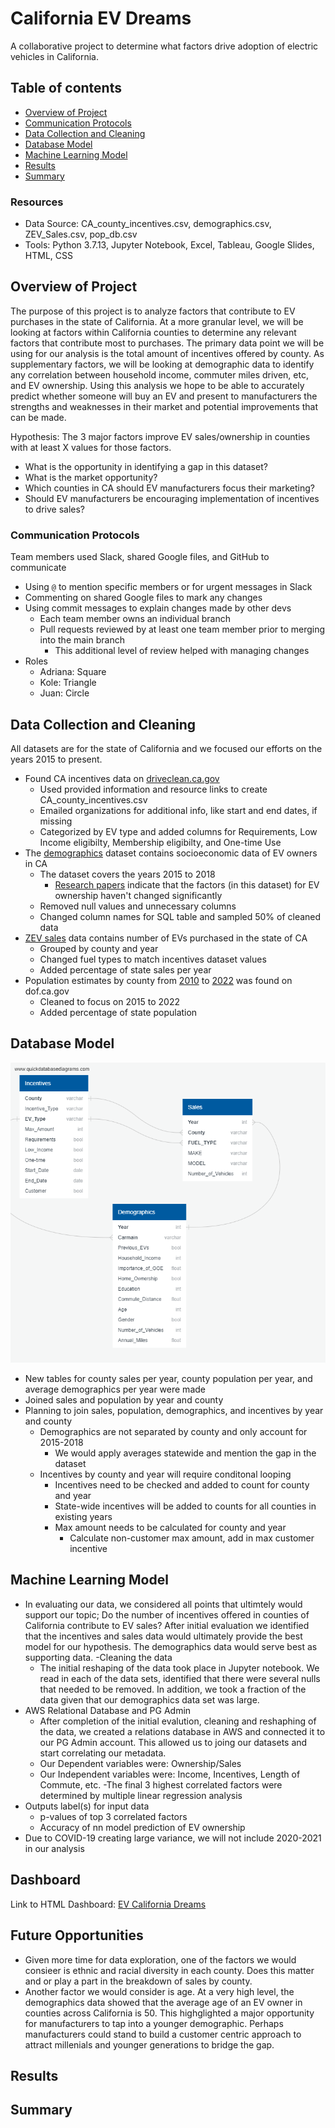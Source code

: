 
# California EV Dreams
A collaborative project to determine what factors drive adoption of electric vehicles in California.

## Table of contents
* [Overview of Project](#overview-of-project)
* [Communication Protocols](#communication-protocols)
* [Data Collection and Cleaning](#data-collection-and-cleaning)
* [Database Model](#database-model)
* [Machine Learning Model](#machine-learning-model)
* [Results](#results)
* [Summary](#summary)

### Resources
- Data Source: CA_county_incentives.csv, demographics.csv, ZEV_Sales.csv, pop_db.csv
- Tools: Python 3.7.13, Jupyter Notebook, Excel, Tableau, Google Slides, HTML, CSS

## Overview of Project
The purpose of this project is to analyze factors that contribute to EV purchases in the state of California. At a more granular level, we will be looking at factors within California counties to determine any relevant factors that contribute most to purchases. The primary data point we will be using for our analysis is the total amount of incentives offered by county. As supplementary factors, we will be looking at demographic data to identify any correlation between household income, commuter miles driven, etc, and EV ownership. Using this analysis we hope to be able to accurately predict whether someone will buy an EV and present to manufacturers the strengths and weaknesses in their market and potential improvements that can be made.

Hypothesis: The 3 major factors improve EV sales/ownership in counties with at least X values for those factors.
- What is the opportunity in identifying a gap in this dataset?
- What is the market opportunity?
- Which counties in CA should EV manufacturers focus their marketing?
- Should EV manufacturers be encouraging implementation of incentives to drive sales?

### Communication Protocols
Team members used Slack, shared Google files, and GitHub to communicate
- Using `@` to mention specific members or for urgent messages in Slack
- Commenting on shared Google files to mark any changes
- Using commit messages to explain changes made by other devs
  - Each team member owns an individual branch
  - Pull requests reviewed by at least one team member prior to merging into the main branch
    - This additional level of review helped with managing changes
- Roles
  - Adriana: Square
  - Kole: Triangle
  - Juan: Circle

## Data Collection and Cleaning
<!-- This comment is hidden from public: Add bullet points and explain changes made to original datasets -->
All datasets are for the state of California and we focused our efforts on the years 2015 to present.
- Found CA incentives data on [driveclean.ca.gov](https://driveclean.ca.gov/search-incentives)
  - Used provided information and resource links to create CA_county_incentives.csv
  - Emailed organizations for additional info, like start and end dates, if missing
  - Categorized by EV type and added columns for Requirements, Low Income eligibilty, Membership eligibilty, and One-time Use
- The [demographics](https://datadryad.org/stash/dataset/doi:10.25338/B8P313) dataset contains socioeconomic data of EV owners in CA
  - The dataset covers the years 2015 to 2018
    - [Research papers](https://www.sciencedirect.com/org/science/article/pii/S0144164722003397#:~:text=The%20literature%20identifies%20the%20following%20external%20factors%20as%20having%20the,and%20public%20visibility%2Fsocial%20norms.) indicate that the factors (in this dataset) for EV ownership haven't changed significantly
  - Removed null values and unnecessary columns
  - Changed column names for SQL table and sampled 50% of cleaned data 
- [ZEV sales](https://www.energy.ca.gov/data-reports/energy-almanac/zero-emission-vehicle-and-infrastructure-statistics/new-zev-sales) data contains number of EVs purchased in the state of CA
  - Grouped by county and year
  - Changed fuel types to match incentives dataset values
  - Added percentage of state sales per year
- Population estimates by county from [2010](https://dof.ca.gov/forecasting/demographics/estimates/estimates-e6-2010-2021/) to [2022](https://dof.ca.gov/forecasting/demographics/estimates/e-5-population-and-housing-estimates-for-cities-counties-and-the-state-2020-2022/) was found on dof.ca.gov
  - Cleaned to focus on 2015 to 2022
  - Added percentage of state population

## Database Model
<!-- This comment is hidden from public: Add ERD/excel database model and any bullet points 
Our collective database includes five tables, created from multiple datasets which which contain data on electric vehicles in California. The database was created in PostgreSQL (PGadmin), and is now stored on Amazon Web Services RDS (free tier). This allows any team member to link to - and update - the collective database. We have multiple joins within SQL and Jupyter Notebook Machine Learning model.

- The database stores our static data that we will use during the project. Our static data is stored in Amazon Web Services Relational Database Service, and is used to host the Postgres database that is used to run the machine learning model.

- The database interfaces directly with the machine learning model, and is stored on AWS RD. 

- Our database includes 5 tables, PostgresSQL - was used to create these tables and joining was preprocessed for datasets for the ML model. 
![database](https://user-images.githubusercontent.com/100455534/185841678-2253a8a7-645c-485f-9ae9-d92d4848bfaf.png)

- The data is connected via schalchemy to the machine learning model. -->
![ERD](Images/ERD_seg2.png)
- New tables for county sales per year, county population per year, and average demographics per year were made
- Joined sales and population by year and county
- Planning to join sales, population, demographics, and incentives by year and county
  - Demographics are not separated by county and only account for 2015-2018
    - We would apply averages statewide and mention the gap in the dataset
  - Incentives by county and year will require conditonal looping
    - Incentives need to be checked and added to count for county and year
    - State-wide incentives will be added to counts for all counties in existing years
    - Max amount needs to be calculated for county and year
      - Calculate non-customer max amount, add in max customer incentive

## Machine Learning Model
- In evaluating our data, we considered all points that ultimtely would support our topic; Do the number of incentives offered in counties of California contribute to EV sales? After initial evaluation we identified that the incentives and sales data would ultimately provide the best model for our hypothesis. The demographics data would serve best as supporting data. 
-Cleaning the data
  - The initial reshaping of the data took place in Jupyter notebook. We read in each of the data sets, identified that there were several nulls that needed to be removed. In addition, we took a fraction of the data given that our demographics data set was large. 
- AWS Relational Database and PG Admin
  - After completion of the initial evalution, cleaning and reshaphing of the data, we created a relations database in AWS and connected it to our PG Admin account. This allowed us to joing our datasets and start correlating our metadata. 
  - Our Dependent variables were: Ownership/Sales
  - Our Independent variables were: Income, Incentives, Length of Commute, etc.
    -The final 3 highest correlated factors were determined by multiple linear regression analysis
- Outputs label(s) for input data
  - p-values of top 3 correlated factors
  - Accuracy of nn model prediction of EV ownership
- Due to COVID-19 creating large variance, we will not include 2020-2021 in our analysis

## Dashboard 
Link to HTML Dashboard: [EV California Dreams](https://juanjflores94.github.io/EV_Project.github.io/)


## Future Opportunities
- Given more time for data exploration, one of the factors we would consieer is ethnic and racial diversity in each county. Does this matter and or play a part in the breakdown of sales by county. 
- Another factor we would consider is age. At a very high level, the demographics data showed that the average age of an EV owner in counties across California is 50. This highglighted a major opportunity for manufacturers to tap into a younger demographic. Perhaps manufacturers could stand to build a customer centric approach to attract millenials and younger generations to bridge the gap. 

## Results
<!-- This comment is hidden from public: Add wireframe example and any visualizations or bullet points for presentation -->

## Summary


